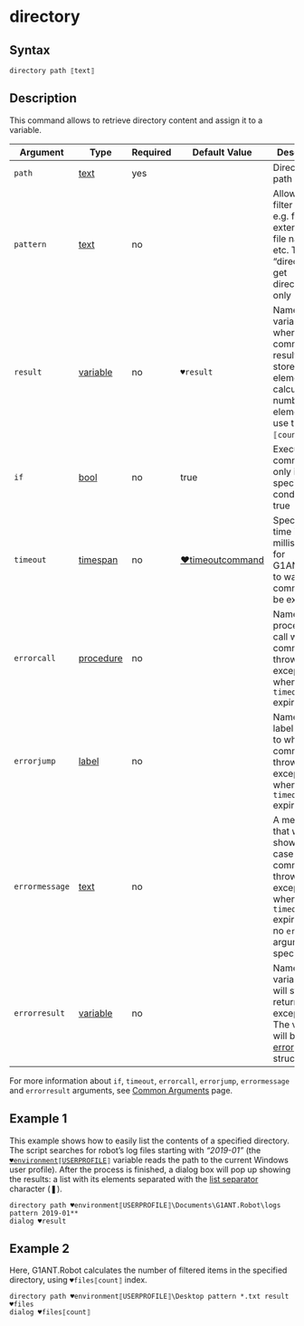 # directory

## Syntax

```G1ANT
directory path ⟦text⟧
```

## Description

This command allows to retrieve directory content and assign it to a variable. 

| Argument | Type | Required | Default Value | Description |
| -------- | ---- | -------- | ------------- | ----------- |
|`path`| [text](G1ANT.Language/G1ANT.Language/Structures/TextStructure.md) | yes |  | Directory path |
|`pattern`| [text](G1ANT.Language/G1ANT.Language/Structures/TextStructure.md) | no |  | Allows to filter results, e.g. file extensions, file names etc. Type “directory” to get directories only |
| `result`       | [variable](G1ANT.Language/G1ANT.Language/Structures/VariableStructure.md) | no       | `♥result`                                                   | Name of a variable where the command's result will be stored as [list](G1ANT.Language/G1ANT.Language/Structures/ListStructure.md) elements. To calculate the number of list elements, use the `⟦count⟧` index |
| `if`           | [bool](G1ANT.Language/G1ANT.Language/Structures/BooleanStructure.md) | no       | true                                                        | Executes the command only if a specified condition is true   |
| `timeout`      | [timespan](G1ANT.Language/G1ANT.Language/Structures/TimeSpanStructure.md) | no       | [♥timeoutcommand](G1ANT.Manual/appendices/common-arguments.md) | Specifies time in milliseconds for G1ANT.Robot to wait for the command to be executed |
| `errorcall`    | [procedure](G1ANT.Language/G1ANT.Language/Structures/ProcedureStructure.md) | no       |                                                             | Name of a procedure to call when the command throws an exception or when a given `timeout` expires |
| `errorjump`    | [label](G1ANT.Language/G1ANT.Language/Structures/LabelStructure.md) | no       |                                                             | Name of the label to jump to when the command throws an exception or when a given `timeout` expires |
| `errormessage` | [text](G1ANT.Language/G1ANT.Language/Structures/TextStructure.md) | no       |                                                             | A message that will be shown in case the command throws an exception or when a given `timeout` expires, and no `errorjump` argument is specified |
| `errorresult`  | [variable](G1ANT.Language/G1ANT.Language/Structures/VariableStructure.md) | no       |                                                             | Name of a variable that will store the returned exception. The variable will be of [error](G1ANT.Language/G1ANT.Language/Structures/ErrorStructure.md) structure  |

For more information about `if`, `timeout`, `errorcall`, `errorjump`, `errormessage` and `errorresult` arguments, see [Common Arguments](G1ANT.Manual/appendices/common-arguments.md) page.

## Example 1

This example shows how to easily list the contents of a specified directory.  The script searches for robot’s log files starting with *“2019-01”* (the [`♥environment⟦USERPROFILE⟧`](G1ANT.Manual/appendices/environment.md) variable reads the path to the current Windows user profile). After the process is finished, a dialog box will pop up showing the results: a list with its elements separated with the [list separator](G1ANT.Manual/appendices/special-characters/array-separator.md) character (❚).

```G1ANT
directory path ♥environment⟦USERPROFILE⟧\Documents\G1ANT.Robot\logs pattern 2019-01**
dialog ♥result
```

## Example 2

Here, G1ANT.Robot calculates the number of filtered items in the specified directory, using `♥files⟦count⟧` index.

```G1ANT
directory path ♥environment⟦USERPROFILE⟧\Desktop pattern *.txt result ♥files
dialog ♥files⟦count⟧
```
